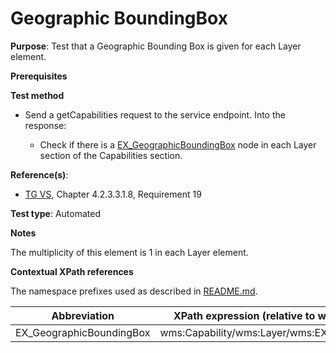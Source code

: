 # Geographic BoundingBox

**Purpose**: Test that a Geographic Bounding Box is given for each Layer element.

**Prerequisites**

**Test method**

* Send a getCapabilities request to the service endpoint. Into the response:

  * Check if there is a [EX_GeographicBoundingBox](#EX_GeographicBoundingBox) node in each Layer section of the Capabilities section.

**Reference(s)**:
* [TG VS](./README.md#ref_TG_VS), Chapter 4.2.3.3.1.8, Requirement 19

**Test type**: Automated

**Notes**

The multiplicity of this element is 1 in each Layer element.

**Contextual XPath references**

The namespace prefixes used as described in [README.md](./README.md#namespaces).

Abbreviation                                               |  XPath expression (relative to wms:WMS_Capabilities)
---------------------------------------------------------- | -------------------------------------------------------------------------
EX_GeographicBoundingBox <a name="EX_GeographicBoundingBox"></a> | wms:Capability/wms:Layer/wms:EX_GeographicBoundingBox